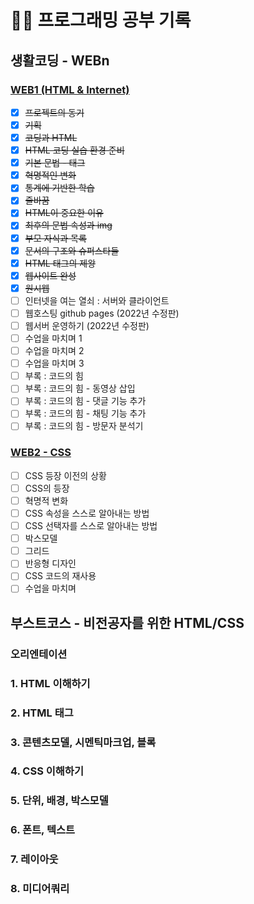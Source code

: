 # 👨‍💻 프로그래밍 공부 기록

## 생활코딩 - WEBn
### [WEB1 (HTML & Internet)](https://opentutorials.org/course/3084)

- [x] ~~프로젝트의 동기~~
- [x] ~~기획~~
- [x] ~~코딩과 HTML~~
- [x] ~~HTML 코딩 실습 환경 준비~~
- [x] ~~기본 문법 - 태그~~
- [x] ~~혁명적인 변화~~
- [x] ~~통계에 기반한 학습~~
- [x] ~~줄바꿈~~
- [x] ~~HTML이 중요한 이유~~
- [x] ~~최후의 문법 속성과 img~~
- [x] ~~부모 자식과 목록~~
- [x] ~~문서의 구조와 슈퍼스타들~~
- [x] ~~HTML 태그의 제왕~~
- [x] ~~웹사이트 완성~~
- [x] ~~원시웹~~
- [ ] 인터넷을 여는 열쇠 : 서버와 클라이언트
- [ ] 웹호스팅 github pages (2022년 수정판)
- [ ] 웹서버 운영하기 (2022년 수정판)
- [ ] 수업을 마치며 1
- [ ] 수업을 마치며 2
- [ ] 수업을 마치며 3
- [ ] 부록 : 코드의 힘
- [ ] 부록 : 코드의 힘 - 동영상 삽입
- [ ] 부록 : 코드의 힘 - 댓글 기능 추가
- [ ] 부록 : 코드의 힘 - 채팅 기능 추가
- [ ] 부록 : 코드의 힘 - 방문자 분석기

### [WEB2 - CSS](https://opentutorials.org/course/3086)

- [ ] CSS 등장 이전의 상황
- [ ] CSS의 등장
- [ ] 혁명적 변화
- [ ] CSS 속성을 스스로 알아내는 방법
- [ ] CSS 선택자를 스스로 알아내는 방법
- [ ] 박스모델
- [ ] 그리드
- [ ] 반응형 디자인
- [ ] CSS 코드의 재사용
- [ ] 수업을 마치며

## 부스트코스 - 비전공자를 위한 HTML/CSS
### 오리엔테이션

### 1. HTML 이해하기

### 2. HTML 태그

### 3. 콘텐츠모델, 시멘틱마크업, 블록

### 4. CSS 이해하기

### 5. 단위, 배경, 박스모델

### 6. 폰트, 텍스트

### 7. 레이아웃

### 8. 미디어쿼리
